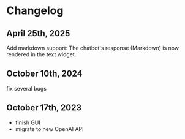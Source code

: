 # Changelog

## April 25th, 2025

Add markdown support: The chatbot's response (Markdown) is now rendered in the text widget.

## October 10th, 2024

fix several bugs

## October 17th, 2023

- finish GUI
- migrate to new OpenAI API
